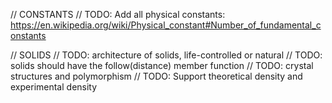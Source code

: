 // CONSTANTS
// TODO: Add all physical constants: https://en.wikipedia.org/wiki/Physical_constant#Number_of_fundamental_constants

// SOLIDS
// TODO: architecture of solids, life-controlled or natural
// TODO: solids should have the follow(distance) member function
// TODO: crystal structures and polymorphism
// TODO: Support theoretical density and experimental density
